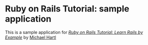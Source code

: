 # Ruby on Rails Tutorial: sample application

This is a sample application for
[*Ruby on Rails Tutorial: Learn Rails by Example*](http://railstutorial.org/)
by [Michael Hartl](http://michaelhartl.com/)

